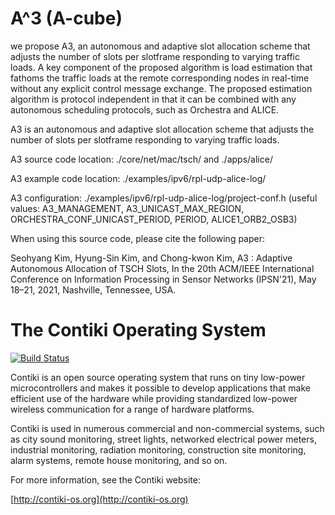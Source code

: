 A^3 (A-cube)
============================
we propose A3, an autonomous and adaptive slot allocation scheme that adjusts the number of slots per slotframe responding to varying traffic loads. A key component of the proposed algorithm is load estimation that fathoms the traffic loads at the remote corresponding nodes in real-time without any explicit control message exchange. The proposed estimation algorithm is protocol independent in that it can be combined with any autonomous scheduling protocols, such as Orchestra and ALICE.

A3 is an autonomous and adaptive slot allocation scheme that adjusts the number of slots per slotframe responding to varying traffic loads.

A3 source code location: ./core/net/mac/tsch/  and  ./apps/alice/

A3 example code location: ./examples/ipv6/rpl-udp-alice-log/

A3 configuration: ./examples/ipv6/rpl-udp-alice-log/project-conf.h (useful values: A3_MANAGEMENT, A3_UNICAST_MAX_REGION, ORCHESTRA_CONF_UNICAST_PERIOD, PERIOD, ALICE1_ORB2_OSB3)


When using this source code, please cite the following paper:

Seohyang Kim, Hyung-Sin Kim, and Chong-kwon Kim, A3 : Adaptive Autonomous Allocation of TSCH Slots, In the 20th ACM/IEEE International Conference on Information Processing in Sensor Networks (IPSN'21), May 18–21, 2021, Nashville, Tennessee, USA.



The Contiki Operating System
============================

[![Build Status](https://travis-ci.org/contiki-os/contiki.svg?branch=master)](https://travis-ci.org/contiki-os/contiki/branches)

Contiki is an open source operating system that runs on tiny low-power
microcontrollers and makes it possible to develop applications that
make efficient use of the hardware while providing standardized
low-power wireless communication for a range of hardware platforms.

Contiki is used in numerous commercial and non-commercial systems,
such as city sound monitoring, street lights, networked electrical
power meters, industrial monitoring, radiation monitoring,
construction site monitoring, alarm systems, remote house monitoring,
and so on.

For more information, see the Contiki website:

[http://contiki-os.org](http://contiki-os.org)
